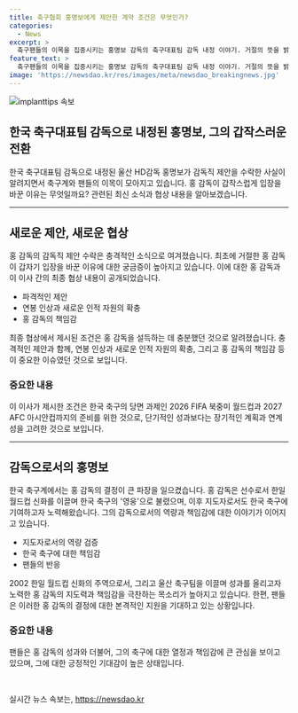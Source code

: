 ```yaml
---
title: 축구협회 홍명보에게 제안한 계약 조건은 무엇인가?
categories:
  - News
excerpt: >
  축구팬들의 이목을 집중시키는 홍명보 감독의 축구대표팀 감독 내정 이야기. 거절의 뜻을 밝힌 홍 감독이 갑자기 입장을 바꾼 이유는 무엇일까? 8일 서울 종로구 축구회관에서 열린 브리핑에서 이에 대한 설명을 들었다. 홍 감독의 입장을 뒤집은 이유는 주요 축구대회에서의 성적 기대, 유럽 출신 코치의 협력 제안, 그리고 외국인 감독과의 연봉 격차 등이 핵심이었다. 홍 감독은 한국 축구의 영웅으로 활약한 후 지도자로서도 책임을 다하려는 마음을 가졌으며, 이에 이임생 대한축구협회 기술총괄이사가 홍 감독을 설득했다고 전했다.
feature_text: >
  축구팬들의 이목을 집중시키는 홍명보 감독의 축구대표팀 감독 내정 이야기. 거절의 뜻을 밝힌 홍 감독이 갑자기 입장을 바꾼 이유는 무엇일까? 8일 서울 종로구 축구회관에서 열린 브리핑에서 이에 대한 설명을 들었다. 홍 감독의 입장을 뒤집은 이유는 주요 축구대회에서의 성적 기대, 유럽 출신 코치의 협력 제안, 그리고 외국인 감독과의 연봉 격차 등이 핵심이었다. 홍 감독은 한국 축구의 영웅으로 활약한 후 지도자로서도 책임을 다하려는 마음을 가졌으며, 이에 이임생 대한축구협회 기술총괄이사가 홍 감독을 설득했다고 전했다.
image: 'https://newsdao.kr/res/images/meta/newsdao_breakingnews.jpg'
---
```


<p><img src="https://newsdao.kr/res/images/meta/newsdao_breakingnews.jpg" alt="implanttips 속보" /></p>

<h2 data-ke-size="size26">한국 축구대표팀 감독으로 내정된 홍명보, 그의 갑작스러운 전환</h2>

<p data-ke-size="size16">한국 축구대표팀 감독으로 내정된 울산 HD감독 홍명보가 감독직 제안을 수락한 사실이 알려지면서 축구계와 팬들의 이목이 모아지고 있습니다. 홍 감독이 갑작스럽게 입장을 바꾼 이유는 무엇일까요? 관련된 최신 소식과 협상 내용을 알아보겠습니다.</p>

<hr>

<h2 data-ke-size="size26">새로운 제안, 새로운 협상</h2>

<p data-ke-size="size16">홍 감독의 감독직 제안 수락은 충격적인 소식으로 여겨졌습니다. 최초에 거절한 홍 감독이 갑자기 입장을 바꾼 이유에 대한 궁금증이 높아지고 있습니다. 이에 대한 홍 감독과 이 이사 간의 최종 협상 내용이 공개되었습니다.</p>

<ul>
  <li>파격적인 제안</li>
  <li>연봉 인상과 새로운 인적 자원의 확충</li>
  <li>홍 감독의 책임감</li>
</ul>

<p data-ke-size="size16">최종 협상에서 제시된 조건은 홍 감독을 설득하는 데 충분했던 것으로 알려졌습니다. 충격적인 제안과 함께, 연봉 인상과 새로운 인적 자원의 확충, 그리고 홍 감독의 책임감 등이 중요한 이슈였던 것으로 보입니다.</p>

<h3 data-ke-size="size24">중요한 내용</h3>

<p data-ke-size="size16">이 이사가 제시한 조건은 한국 축구의 당면 과제인 2026 FIFA 북중미 월드컵과 2027 AFC 아시안컵까지의 준비를 위한 것으로, 단기적인 성과보다는 장기적인 계획과 연계성을 고려한 것으로 보입니다.</p>

<hr>

<h2 data-ke-size="size26">감독으로서의 홍명보</h2>

<p data-ke-size="size16">한국 축구계에서는 홍 감독의 결정이 큰 파장을 일으켰습니다. 홍 감독은 선수로서 한일 월드컵 신화를 이끌며 한국 축구의 '영웅'으로 불렸으며, 이후 지도자로서도 한국 축구에 기여하고자 노력해왔습니다. 그의 감독으로서의 역량과 책임감에 대한 이야기가 이어지고 있습니다.</p>

<ul>
  <li>지도자로서의 역량 검증</li>
  <li>한국 축구에 대한 책임감</li>
  <li>팬들의 반응</li>
</ul>

<p data-ke-size="size16">2002 한일 월드컵 신화의 주역으로서, 그리고 울산 축구팀을 이끌며 성과를 올리고자 노력한 홍 감독의 지도력과 책임감을 극찬하는 목소리가 높아지고 있습니다. 한편, 팬들은 이러한 홍 감독의 결정에 대한 본격적인 지원을 기대하고 있는 상황입니다.</p>

<h3 data-ke-size="size24">중요한 내용</h3>

<p data-ke-size="size16">팬들은 홍 감독의 성과와 더불어, 그의 축구에 대한 열정과 책임감에 큰 관심을 보이고 있으며, 그에 대한 긍정적인 기대감이 높은 상태입니다.</p>

<p data-ke-size="size16">&nbsp;</p>
실시간 뉴스 속보는, <a href="https://newsdao.kr" rel="dofollow">https://newsdao.kr</a>


